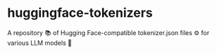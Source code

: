 # huggingface-tokenizers
A repository 📚 of Hugging Face-compatible tokenizer.json files ⚙️ for various LLM models 🤖
